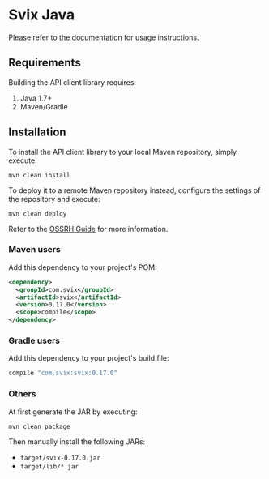 # Svix Java

Please refer to [the documentation](https://docs.svix.com) for usage instructions.

## Requirements

Building the API client library requires:
1. Java 1.7+
2. Maven/Gradle

## Installation

To install the API client library to your local Maven repository, simply execute:

```shell
mvn clean install
```

To deploy it to a remote Maven repository instead, configure the settings of the repository and execute:

```shell
mvn clean deploy
```

Refer to the [OSSRH Guide](http://central.sonatype.org/pages/ossrh-guide.html) for more information.

### Maven users

Add this dependency to your project's POM:

```xml
<dependency>
  <groupId>com.svix</groupId>
  <artifactId>svix</artifactId>
  <version>0.17.0</version>
  <scope>compile</scope>
</dependency>
```

### Gradle users

Add this dependency to your project's build file:

```groovy
compile "com.svix:svix:0.17.0"
```

### Others

At first generate the JAR by executing:

```shell
mvn clean package
```

Then manually install the following JARs:

* `target/svix-0.17.0.jar`
* `target/lib/*.jar`


